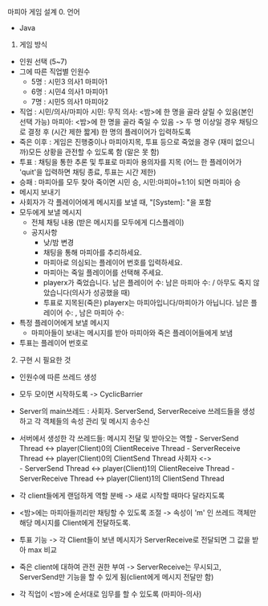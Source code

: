 마피아 게임 설계
0. 언어
 - Java

1. 게임 방식
 - 인원 선택 (5~7)
  - 그에 따른 직업별 인원수
    - 5명 : 시민3 의사1 마피아1
    - 6명 : 시민4 의사1 마피아1
    - 7명 : 시민5 의사1 마피아2
 - 직업
  : 시민/의사/마피아
    시민: 무직
    의사: <밤>에 한 명을 골라 살릴 수 있음(본인 선택 가능)
    마피아: <밤>에 한 명을 골라 죽일 수 있음
    -> 두 명 이상일 경우 채팅으로 결정 후 (시간 제한 짧게) 한 명의 플레이어가 입력하도록
 - 죽은 이후
  : 게임은 진행중이나 마피아지목, 투표 등으로 죽었을 경우 (재미 없으니까)모든 상황을 관전할 수 있도록 함 (말은 못 함)
 - 투표
  : 채팅을 통한 추론 및 투표로 마피아 용의자를 지목 (어느 한 플레이어가 'quit'을 입력하면 채팅 종료, 투표는 시간 제한)
 - 승패
  : 마피아를 모두 찾아 죽이면 시민 승, 시민:마피아=1:1이 되면 마피아 승
 - 메시지 보내기
  - 사회자가 각 플레이어에게 메시지를 보낼 때, "[System]: "을 포함
  - 모두에게 보낼 메시지
    - 전체 채팅 내용 (받은 메시지를 모두에게 디스플레이)
    - 공지사항
      - 낮/밤 변경
      - 채팅을 통해 마피아를 추리하세요.
      - 마피아로 의심되는 플레이어 번호를 입력하세요.
      - 마피아는 죽일 플레이어를 선택해 주세요.
      - playerx가 죽었습니다. 남은 플레이어 수: 남은 마피아 수: / 아무도 죽지 않았습니다(의사가 성공했을 때)
      - 투표로 지목된(죽은) playerx는 마피아입니다/마피아가 아닙니다. 남은 플레이어 수: , 남은 마피아 수:
  - 특정 플레이어에게 보낼 메시지
    - 마피아들이 보내는 메시지를 받아 마피아와 죽은 플레이어들에게 보냄
  - 투표는 플레이어 번호로
  
2. 구현 시 필요한 것
 - 인원수에 따른 쓰레드 생성
 - 모두 모이면 시작하도록 -> CyclicBarrier
 - Server의 main쓰레드 : 사회자. ServerSend, ServerReceive 쓰레드들을 생성하고 각 객체들의 속성 관리 및 메시지 송수신
 - 서버에서 생성한 각 쓰레드들: 메시지 전달 및 받아오는 역할
 					- ServerSend Thread	   <-> player(Client)0의 ClientReceive Thread
 	 				- ServerReceive Thread <-> player(Client)0의 ClientSend Thread
 	사회자	 <-> 			
 					- ServerSend Thread	   <-> player(Client)1의 ClientReceive Thread
 				 	- ServerReceive Thread <-> player(Client)1의 ClientSend Thread
 					
 - 각 client들에게 랜덤하게 역할 분배 -> 새로 시작할 때마다 달라지도록
 - <밤>에는 마피아들끼리만 채팅할 수 있도록 조절 -> 속성이 'm' 인 쓰레드 객체만 해당 메시지를 Client에게 전달하도록.
 - 투표 기능 -> 각 Client들이 보낸 메시지가 ServerReceive로 전달되면 그 값을 받아 max 비교
 - 죽은 client에 대하여 관전 권한 부여 -> ServerReceive는 무시되고, ServerSend만 기능을 할 수 있게 됨(client에게 메시지 전달만 함)
 - 각 직업이 <밤>에 순서대로 임무를 할 수 있도록 (마피아-의사)